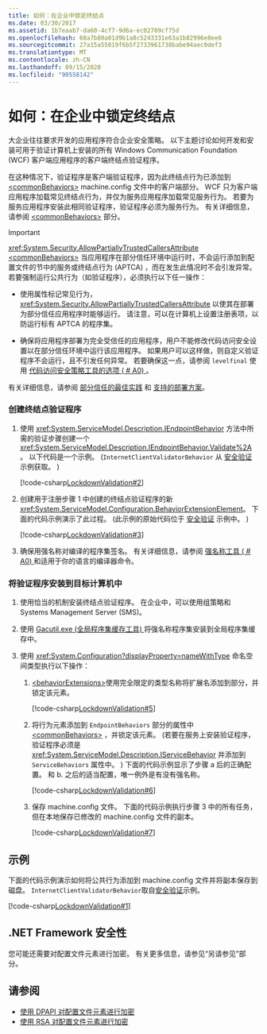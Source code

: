 ```yaml
---
title: 如何：在企业中锁定终结点
ms.date: 03/30/2017
ms.assetid: 1b7eaab7-da60-4cf7-9d6a-ec02709cf75d
ms.openlocfilehash: 68a7b80a01d9b1a8c5243331e63a1b82996e8ee6
ms.sourcegitcommit: 27a15a55019f6b5f2733961738babe94aec0def3
ms.translationtype: MT
ms.contentlocale: zh-CN
ms.lasthandoff: 09/15/2020
ms.locfileid: "90558142"
---
```

# <a name="how-to-lock-down-endpoints-in-the-enterprise"></a>如何：在企业中锁定终结点

大企业往往要求开发的应用程序符合企业安全策略。 以下主题讨论如何开发和安装可用于验证计算机上安装的所有 Windows Communication Foundation (WCF) 客户端应用程序的客户端终结点验证程序。

在这种情况下，验证程序是客户端验证程序，因为此终结点行为已添加到 [\<commonBehaviors>](../../configure-apps/file-schema/wcf/commonbehaviors.md) machine.config 文件中的客户端部分。 WCF 只为客户端应用程序加载常见终结点行为，并仅为服务应用程序加载常见服务行为。 若要为服务应用程序安装此相同验证程序，验证程序必须为服务行为。 有关详细信息，请参阅 [\<commonBehaviors>](../../configure-apps/file-schema/wcf/commonbehaviors.md) 部分。

> [!IMPORTANT]
> <xref:System.Security.AllowPartiallyTrustedCallersAttribute> [\<commonBehaviors>](../../configure-apps/file-schema/wcf/commonbehaviors.md) 当应用程序在部分信任环境中运行时，不会运行添加到配置文件的节中的服务或终结点行为 (APTCA) ，而在发生此情况时不会引发异常。 若要强制运行公共行为（如验证程序），必须执行以下任一操作：
>
> - 使用属性标记常见行为， <xref:System.Security.AllowPartiallyTrustedCallersAttribute> 以使其在部署为部分信任应用程序时能够运行。 请注意，可以在计算机上设置注册表项，以防运行标有 APTCA 的程序集。
>
> - 确保将应用程序部署为完全受信任的应用程序，用户不能修改代码访问安全设置以在部分信任环境中运行该应用程序。 如果用户可以这样做，则自定义验证程序不会运行，且不引发任何异常。 若要确保这一点，请参阅 `levelfinal` 使用 [代码访问安全策略工具的选项 ( # A0) ](../../tools/caspol-exe-code-access-security-policy-tool.md)。
>
> 有关详细信息，请参阅 [部分信任的最佳实践](../feature-details/partial-trust-best-practices.md) 和 [支持的部署方案](../feature-details/supported-deployment-scenarios.md)。

### <a name="to-create-the-endpoint-validator"></a>创建终结点验证程序

1. 使用 <xref:System.ServiceModel.Description.IEndpointBehavior> 方法中所需的验证步骤创建一个 <xref:System.ServiceModel.Description.IEndpointBehavior.Validate%2A>。 以下代码是一个示例。  (`InternetClientValidatorBehavior` 从 [安全验证](../samples/security-validation.md) 示例获取。 ) 

    [!code-csharp[LockdownValidation#2](../../../../samples/snippets/csharp/VS_Snippets_CFX/lockdownvalidation/cs/internetclientvalidatorbehavior.cs#2)]

2. 创建用于注册步骤 1 中创建的终结点验证程序的新 <xref:System.ServiceModel.Configuration.BehaviorExtensionElement>。 下面的代码示例演示了此过程。  (此示例的原始代码位于 [安全验证](../samples/security-validation.md) 示例中。 ) 

    [!code-csharp[LockdownValidation#3](../../../../samples/snippets/csharp/VS_Snippets_CFX/lockdownvalidation/cs/internetclientvalidatorelement.cs#3)]

3. 确保用强名称对编译的程序集签名。 有关详细信息，请参阅 [强名称工具 ( # A0) ](../../tools/sn-exe-strong-name-tool.md) 和适用于你的语言的编译器命令。

### <a name="to-install-the-validator-into-the-target-computer"></a>将验证程序安装到目标计算机中

1. 使用恰当的机制安装终结点验证程序。 在企业中，可以使用组策略和 Systems Management Server (SMS)。

2. 使用 [Gacutil.exe (全局程序集缓存工具) ](../../tools/gacutil-exe-gac-tool.md)将强名称程序集安装到全局程序集缓存中。

3. 使用 <xref:System.Configuration?displayProperty=nameWithType> 命名空间类型执行以下操作：

    1. [\<behaviorExtensions>](../../configure-apps/file-schema/wcf/behaviorextensions.md)使用完全限定的类型名称将扩展名添加到部分，并锁定该元素。

         [!code-csharp[LockdownValidation#5](../../../../samples/snippets/csharp/VS_Snippets_CFX/lockdownvalidation/cs/hostapplication.cs#5)]

    2. 将行为元素添加到 `EndpointBehaviors` 部分的属性中 [\<commonBehaviors>](../../configure-apps/file-schema/wcf/commonbehaviors.md) ，并锁定该元素。  (若要在服务上安装验证程序，验证程序必须是 <xref:System.ServiceModel.Description.IServiceBehavior> 并添加到 `ServiceBehaviors` 属性中。 ) 下面的代码示例显示了步骤 a 后的正确配置。 和 b. 之后的适当配置，唯一例外是有没有强名称。

        [!code-csharp[LockdownValidation#6](../../../../samples/snippets/csharp/VS_Snippets_CFX/lockdownvalidation/cs/hostapplication.cs#6)]

    3. 保存 machine.config 文件。 下面的代码示例执行步骤 3 中的所有任务，但在本地保存已修改的 machine.config 文件的副本。

        [!code-csharp[LockdownValidation#7](../../../../samples/snippets/csharp/VS_Snippets_CFX/lockdownvalidation/cs/hostapplication.cs#7)]

## <a name="example"></a>示例

下面的代码示例演示如何将公共行为添加到 machine.config 文件并将副本保存到磁盘。 `InternetClientValidatorBehavior`取自[安全验证](../samples/security-validation.md)示例。

[!code-csharp[LockdownValidation#1](../../../../samples/snippets/csharp/VS_Snippets_CFX/lockdownvalidation/cs/hostapplication.cs#1)]

## <a name="net-framework-security"></a>.NET Framework 安全性

您可能还需要对配置文件元素进行加密。 有关更多信息，请参见“另请参见”部分。

## <a name="see-also"></a>请参阅

- [使用 DPAPI 对配置文件元素进行加密](/previous-versions/msp-n-p/ff647398(v=pandp.10))
- [使用 RSA 对配置文件元素进行加密](/previous-versions/msp-n-p/ff650304(v=pandp.10))
